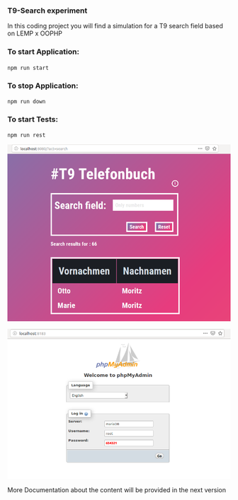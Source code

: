 
### T9-Search experiment     
In this coding project you will find a simulation for a T9 search field based on LEMP x OOPHP 

### To start Application: 
``npm run start``
### To stop Application:
``npm run down``
### To start Tests:
``npm run rest``

![Application](https://github.com/Pringmore/T9-search/blob/T00/code/assets/img/localhost.png)

![PhpMyAdmin](https://github.com/Pringmore/T9-search/blob/T00/code/assets/img/phpMyAdmin.png)

More Documentation about the content will be provided in the next version

